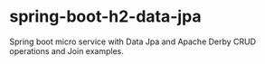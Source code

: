 # spring-boot-h2-data-jpa
Spring boot micro service with Data Jpa and Apache Derby CRUD operations and Join examples.

